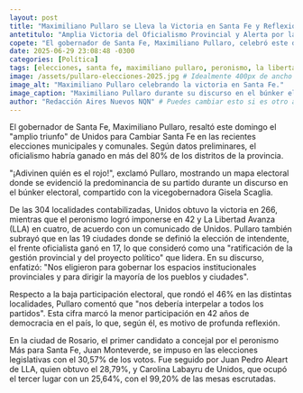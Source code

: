 ```yaml
---
layout: post
title: "Maximiliano Pullaro se Lleva la Victoria en Santa Fe y Reflexiona Sobre la Baja Participación."
antetitulo: "Amplia Victoria del Oficialismo Provincial y Alerta por la Participación Ciudadana."
copete: "El gobernador de Santa Fe, Maximiliano Pullaro, celebró este domingo un 'amplio triunfo' de Unidos para Cambiar Santa Fe en las elecciones municipales y comunales, al tiempo que instó a la reflexión sobre la escasa concurrencia de votantes a las urnas."
date: 2025-06-29 23:08:48 -0300
categories: [Política]
tags: [elecciones, santa fe, maximiliano pullaro, peronismo, la libertad avanza, rosario, participación ciudadana]
image: /assets/pullaro-elecciones-2025.jpg # Idealmente 400px de ancho por 225px de alto (proporción 16:9)
image_alt: "Maximiliano Pullaro celebrando la victoria en Santa Fe."
image_caption: "Maximiliano Pullaro durante su discurso en el búnker electoral de Santa Fe."
author: "Redacción Aires Nuevos NQN" # Puedes cambiar esto si es otro autor
---
```


El gobernador de Santa Fe, Maximiliano Pullaro, resaltó este domingo el "amplio triunfo" de Unidos para Cambiar Santa Fe en las recientes elecciones municipales y comunales. Según datos preliminares, el oficialismo habría ganado en más del 80% de los distritos de la provincia.

"¡Adivinen quién es el rojo!", exclamó Pullaro, mostrando un mapa electoral donde se evidenció la predominancia de su partido durante un discurso en el búnker electoral, compartido con la vicegobernadora Gisela Scaglia.

De las 304 localidades contabilizadas, Unidos obtuvo la victoria en 266, mientras que el peronismo logró imponerse en 42 y La Libertad Avanza (LLA) en cuatro, de acuerdo con un comunicado de Unidos. Pullaro también subrayó que en las 19 ciudades donde se definió la elección de intendente, el frente oficialista ganó en 17, lo que consideró como una "ratificación de la gestión provincial y del proyecto político" que lidera. En su discurso, enfatizó: "Nos eligieron para gobernar los espacios institucionales provinciales y para dirigir la mayoría de los pueblos y ciudades".

Respecto a la baja participación electoral, que rondó el 46% en las distintas localidades, Pullaro comentó que "nos debería interpelar a todos los partidos". Esta cifra marcó la menor participación en 42 años de democracia en el país, lo que, según él, es motivo de profunda reflexión.

En la ciudad de Rosario, el primer candidato a concejal por el peronismo Más para Santa Fe, Juan Monteverde, se impuso en las elecciones legislativas con el 30,57% de los votos. Fue seguido por Juan Pedro Aleart de LLA, quien obtuvo el 28,79%, y Carolina Labayru de Unidos, que ocupó el tercer lugar con un 25,64%, con el 99,20% de las mesas escrutadas.